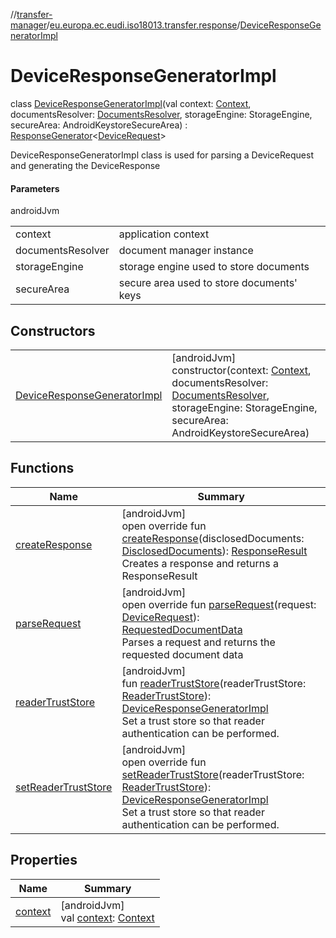 //[transfer-manager](../../../index.md)/[eu.europa.ec.eudi.iso18013.transfer.response](../index.md)/[DeviceResponseGeneratorImpl](index.md)

# DeviceResponseGeneratorImpl

class [DeviceResponseGeneratorImpl](index.md)(val context: [Context](https://developer.android.com/reference/kotlin/android/content/Context.html), documentsResolver: [DocumentsResolver](../../eu.europa.ec.eudi.iso18013.transfer/-documents-resolver/index.md), storageEngine: StorageEngine, secureArea: AndroidKeystoreSecureArea) : [ResponseGenerator](../-response-generator/index.md)&lt;[DeviceRequest](../-device-request/index.md)&gt; 

DeviceResponseGeneratorImpl class is used for parsing a DeviceRequest and generating the DeviceResponse

#### Parameters

androidJvm

| | |
|---|---|
| context | application context |
| documentsResolver | document manager instance |
| storageEngine | storage engine used to store documents |
| secureArea | secure area used to store documents' keys |

## Constructors

| | |
|---|---|
| [DeviceResponseGeneratorImpl](-device-response-generator-impl.md) | [androidJvm]<br>constructor(context: [Context](https://developer.android.com/reference/kotlin/android/content/Context.html), documentsResolver: [DocumentsResolver](../../eu.europa.ec.eudi.iso18013.transfer/-documents-resolver/index.md), storageEngine: StorageEngine, secureArea: AndroidKeystoreSecureArea) |

## Functions

| Name | Summary |
|---|---|
| [createResponse](create-response.md) | [androidJvm]<br>open override fun [createResponse](create-response.md)(disclosedDocuments: [DisclosedDocuments](../../eu.europa.ec.eudi.iso18013.transfer/-disclosed-documents/index.md)): [ResponseResult](../../eu.europa.ec.eudi.iso18013.transfer/-response-result/index.md)<br>Creates a response and returns a ResponseResult |
| [parseRequest](parse-request.md) | [androidJvm]<br>open override fun [parseRequest](parse-request.md)(request: [DeviceRequest](../-device-request/index.md)): [RequestedDocumentData](../../eu.europa.ec.eudi.iso18013.transfer/-requested-document-data/index.md)<br>Parses a request and returns the requested document data |
| [readerTrustStore](reader-trust-store.md) | [androidJvm]<br>fun [readerTrustStore](reader-trust-store.md)(readerTrustStore: [ReaderTrustStore](../../eu.europa.ec.eudi.iso18013.transfer.readerauth/-reader-trust-store/index.md)): [DeviceResponseGeneratorImpl](index.md)<br>Set a trust store so that reader authentication can be performed. |
| [setReaderTrustStore](set-reader-trust-store.md) | [androidJvm]<br>open override fun [setReaderTrustStore](set-reader-trust-store.md)(readerTrustStore: [ReaderTrustStore](../../eu.europa.ec.eudi.iso18013.transfer.readerauth/-reader-trust-store/index.md)): [DeviceResponseGeneratorImpl](index.md)<br>Set a trust store so that reader authentication can be performed. |

## Properties

| Name | Summary |
|---|---|
| [context](context.md) | [androidJvm]<br>val [context](context.md): [Context](https://developer.android.com/reference/kotlin/android/content/Context.html) |
